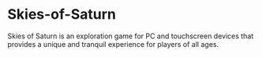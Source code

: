 Skies-of-Saturn
===============

Skies of Saturn is an exploration game for PC and touchscreen devices that provides a unique and tranquil experience for players of all ages.
